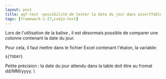 ```yaml
---
layout: post
title: agf-test -possibilité de tester la date du jour dans assertTableExcel
tags: [framework-1-27,codjo-test]
---
```

Lors de l'utilisation de la balise <assertTableExcel>,
il est désormais possible de comparer une colonne contenant la date du jour.

Pour cela, il faut mettre dans le fichier Excel contenant l'étalon, la variable:
```
${TODAY}
```


Petite précision : la date du jour attendu dans la table doit être au fromat dd/MM/yyyy.
\\